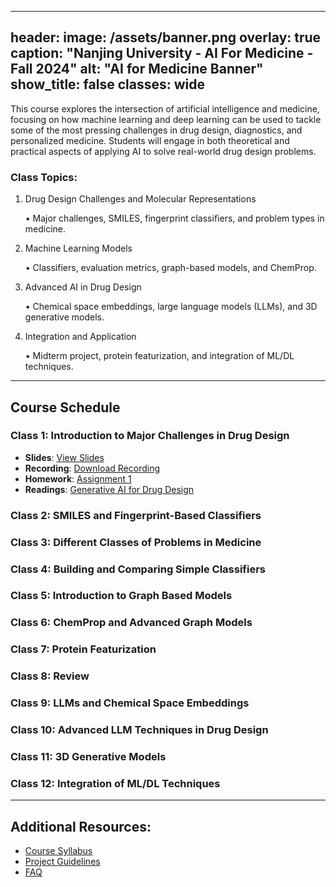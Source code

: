 <link rel="stylesheet" href="/assets/custom.css">

---
header:
  image: /assets/banner.png
  overlay: true
  caption: "Nanjing University - AI For Medicine - Fall 2024"
  alt: "AI for Medicine Banner"
  show_title: false
classes: wide
---

This course explores the intersection of artificial intelligence and medicine, focusing on how machine learning and deep learning can be used to tackle some of the most pressing challenges in drug design, diagnostics, and personalized medicine. Students will engage in both theoretical and practical aspects of applying AI to solve real-world drug design problems.

### Class Topics:
1. Drug Design Challenges and Molecular Representations

    • Major challenges, SMILES, fingerprint classifiers, and problem types in medicine.

2. Machine Learning Models

    • Classifiers, evaluation metrics, graph-based models, and ChemProp.

3. Advanced AI in Drug Design

    • Chemical space embeddings, large language models (LLMs), and 3D generative models.

4. Integration and Application

    • Midterm project, protein featurization, and integration of ML/DL techniques.

---

## Course Schedule

### Class 1: Introduction to Major Challenges in Drug Design
- **Slides**: [View Slides](https://box.nju.edu.cn/f/58e3d956771c4f3cbc33/)
- **Recording**: [Download Recording](https://box.nju.edu.cn/f/1828717361c5485dac2e/?dl=1)
- **Homework**: [Assignment 1](https://www.kaggle.com/code/chrisbutch/nju-ai-for-medicine-2024-class-1)
- **Readings**: [Generative AI for Drug Design](https://box.nju.edu.cn/f/3d48c811e7724b838922/)


### Class 2: SMILES and Fingerprint-Based Classifiers
<!-- 
- **Slides**: [Download Slides](#)
- **Recording**: [Watch Recording](#)
- **Homework**: [Assignment 2](#)
- **Readings**: [Required Reading](#)
-->

### Class 3: Different Classes of Problems in Medicine
<!-- 
- **Slides**: [Download Slides](#)
- **Recording**: [Watch Recording](#)
- **Homework**: [Assignment 2](#)
- **Readings**: [Required Reading](#)
-->

### Class 4: Building and Comparing Simple Classifiers
<!-- 
- **Slides**: [Download Slides](#)
- **Recording**: [Watch Recording](#)
- **Homework**: [Assignment 2](#)
- **Readings**: [Required Reading](#)
-->

### Class 5: Introduction to Graph Based Models
<!-- 
- **Slides**: [Download Slides](#)
- **Recording**: [Watch Recording](#)
- **Homework**: [Assignment 2](#)
- **Readings**: [Required Reading](#)
-->

### Class 6: ChemProp and Advanced Graph Models
<!-- 
- **Slides**: [Download Slides](#)
- **Recording**: [Watch Recording](#)
- **Homework**: [Assignment 2](#)
- **Readings**: [Required Reading](#)
-->

### Class 7: Protein Featurization
<!-- 
- **Slides**: [Download Slides](#)
- **Recording**: [Watch Recording](#)
- **Homework**: [Assignment 2](#)
- **Readings**: [Required Reading](#)
-->

### Class 8: Review 
<!-- 
- **Slides**: [Download Slides](#)
- **Recording**: [Watch Recording](#)
- **Homework**: [Assignment 2](#)
- **Readings**: [Required Reading](#)
-->

### Class 9: LLMs and Chemical Space Embeddings 
<!-- 
- **Slides**: [Download Slides](#)
- **Recording**: [Watch Recording](#)
- **Homework**: [Assignment 2](#)
- **Readings**: [Required Reading](#)
-->

### Class 10: Advanced LLM Techniques in Drug Design 
<!-- 
- **Slides**: [Download Slides](#)
- **Recording**: [Watch Recording](#)
- **Homework**: [Assignment 2](#)
- **Readings**: [Required Reading](#)
-->

### Class 11: 3D Generative Models 
<!-- 
- **Slides**: [Download Slides](#)
- **Recording**: [Watch Recording](#)
- **Homework**: [Assignment 2](#)
- **Readings**: [Required Reading](#)
-->

### Class 12: Integration of ML/DL Techniques 
<!-- 
- **Slides**: [Download Slides](#)
- **Recording**: [Watch Recording](#)
- **Homework**: [Assignment 2](#)
- **Readings**: [Required Reading](#)
-->




---


## Additional Resources:
- [Course Syllabus](https://box.nju.edu.cn/f/eceacfcbec424447b87f/)
- [Project Guidelines](https://box.nju.edu.cn/f/d693b1bfbe8544ffadba/)
- [FAQ](#)
